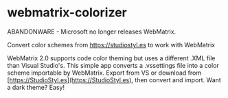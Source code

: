 # webmatrix-colorizer
ABANDONWARE - Microsoft no longer releases WebMatrix.

Convert color schemes from https://studiostyl.es to work with WebMatrix

WebMatrix 2.0 supports code color theming but uses a different .XML file than Visual Studio's. This simple app converts a .vssettings file into a color scheme importable by WebMatrix.
Export from VS or download from [https://StudioStyl.es](https://StudioStyl.es), then convert and import.
Want a dark theme? Easy!

